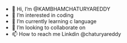 - 👋 Hi, I’m @KAMBHAMCHATURYAREDDY
- 👀 I’m interested in coding
- 🌱 I’m currently learning c language
- 💞️ I’m looking to collaborate on 
- 📫 How to reach me Linkdin @chaturyareddy

<!---
KAMBHAMCHATURYAREDDY/KAMBHAMCHATURYAREDDY is a ✨ special ✨ repository because its `README.md` (this file) appears on your GitHub profile.
You can click the Preview link to take a look at your changes.
--->
